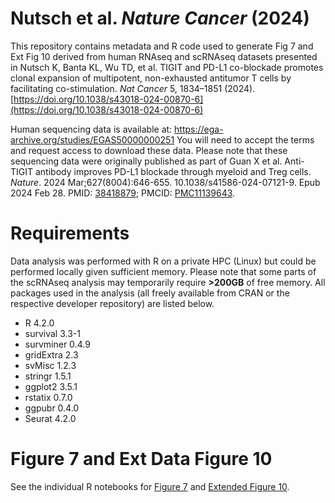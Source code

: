 # Nutsch et al. _Nature Cancer_ (2024)
This repository contains metadata and R code used to generate Fig 7 and Ext Fig 10 derived from human RNAseq and scRNAseq datasets presented in Nutsch K, Banta KL, Wu TD, et al. TIGIT and PD-L1 co-blockade promotes clonal expansion of multipotent, non-exhausted antitumor T cells by facilitating co-stimulation. _Nat Cancer_ 5, 1834–1851 (2024). [https://doi.org/10.1038/s43018-024-00870-6](https://doi.org/10.1038/s43018-024-00870-6)

Human sequencing data is available at: https://ega-archive.org/studies/EGAS50000000251 You will need to accept the terms and request access to download these data. Please note that these sequencing data were originally published as part of Guan X et al. Anti-TIGIT antibody improves PD-L1 blockade through myeloid and Treg cells. _Nature_. 2024 Mar;627(8004):646-655. 10.1038/s41586-024-07121-9. Epub 2024 Feb 28. PMID: [38418879](https://pubmed.ncbi.nlm.nih.gov/38418879/); PMCID: [PMC11139643](https://www.ncbi.nlm.nih.gov/pmc/articles/PMC11139643/).

# Requirements
Data analysis was performed with R on a private HPC (Linux) but could be performed locally given sufficient memory. Please note that some parts of the scRNAseq analysis may temporarily require **>200GB** of free memory. All packages used in the analysis (all freely available from CRAN or the respective developer repository) are listed below.

- R 4.2.0
- survival 3.3-1
- survminer 0.4.9
- gridExtra 2.3
- svMisc 1.2.3
- stringr 1.5.1
- ggplot2 3.5.1
- rstatix 0.7.0
- ggpubr 0.4.0
- Seurat 4.2.0

# Figure 7 and Ext Data Figure 10
See the individual R notebooks for [Figure 7](Figure%207.Rmd) and [Extended Figure 10](Ext%20Figure%2010.Rmd).
